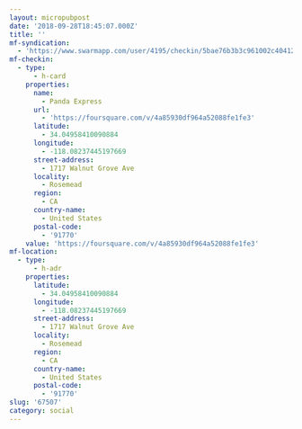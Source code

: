 ```yaml
---
layout: micropubpost
date: '2018-09-28T18:45:07.000Z'
title: ''
mf-syndication:
  - 'https://www.swarmapp.com/user/4195/checkin/5bae76b3b3c961002c404125'
mf-checkin:
  - type:
      - h-card
    properties:
      name:
        - Panda Express
      url:
        - 'https://foursquare.com/v/4a85930df964a52088fe1fe3'
      latitude:
        - 34.04958410090884
      longitude:
        - -118.08237445197669
      street-address:
        - 1717 Walnut Grove Ave
      locality:
        - Rosemead
      region:
        - CA
      country-name:
        - United States
      postal-code:
        - '91770'
    value: 'https://foursquare.com/v/4a85930df964a52088fe1fe3'
mf-location:
  - type:
      - h-adr
    properties:
      latitude:
        - 34.04958410090884
      longitude:
        - -118.08237445197669
      street-address:
        - 1717 Walnut Grove Ave
      locality:
        - Rosemead
      region:
        - CA
      country-name:
        - United States
      postal-code:
        - '91770'
slug: '67507'
category: social
---
```

